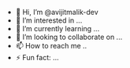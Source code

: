 - 👋 Hi, I’m @avijitmalik-dev
- 👀 I’m interested in ...
- 🌱 I’m currently learning ...
- 💞️ I’m looking to collaborate on ...
- 📫 How to reach me ..
- ⚡ Fun fact: ...

<!---
avijitmalik-dev/avijitmalik-dev is a ✨ special ✨ repository because its `README.md` (this file) appears on your GitHub profile.
You can click the Preview link to take a look at your changes.
--->
